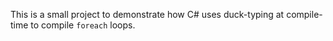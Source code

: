 This is a small project to demonstrate how C# uses duck-typing at compile-time
to compile `foreach` loops.
